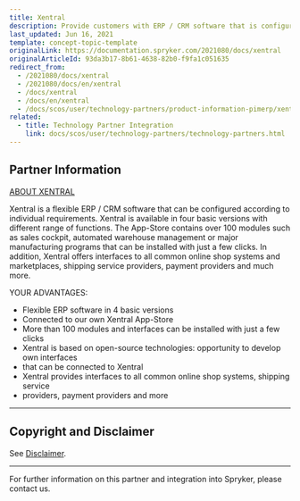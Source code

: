```yaml
---
title: Xentral
description: Provide customers with ERP / CRM software that is configured according to individual requirements by integrating Xentral to the Spryker-based project.
last_updated: Jun 16, 2021
template: concept-topic-template
originalLink: https://documentation.spryker.com/2021080/docs/xentral
originalArticleId: 93da3b17-8b61-4638-82b0-f9fa1c051635
redirect_from:
  - /2021080/docs/xentral
  - /2021080/docs/en/xentral
  - /docs/xentral
  - /docs/en/xentral
  - /docs/scos/user/technology-partners/product-information-pimerp/xentral.html
related:
  - title: Technology Partner Integration
    link: docs/scos/user/technology-partners/technology-partners.html
---
```


## Partner Information

[ABOUT XENTRAL](https://xentral.com/en/)

Xentral is a flexible ERP / CRM software that can be configured according to individual requirements. Xentral is available in four basic versions with different range of functions. The App-Store contains over 100 modules such as sales cockpit, automated warehouse management or major manufacturing programs that can be installed with just a few clicks. In addition, Xentral offers interfaces to all common online shop systems and marketplaces, shipping service providers, payment providers and much more.

YOUR ADVANTAGES:
* Flexible ERP software in 4 basic versions
* Connected to our own Xentral App-Store
* More than 100 modules and interfaces can be installed with just a few clicks
* Xentral is based on open-source technologies: opportunity to develop own interfaces
* that can be connected to Xentral
* Xentral provides interfaces to all common online shop systems, shipping service
* providers, payment providers and more

---

## Copyright and Disclaimer

See [Disclaimer](https://github.com/spryker/spryker-documentation).

---
For further information on this partner and integration into Spryker, please contact us.

<div class="hubspot-form js-hubspot-form" data-portal-id="2770802" data-form-id="163e11fb-e833-4638-86ae-a2ca4b929a41" id="hubspot-1"></div>
